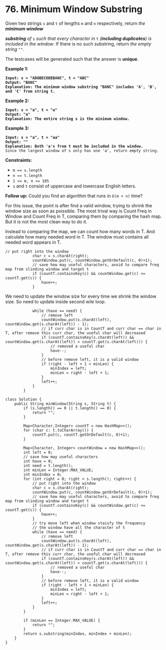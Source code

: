 # 76. Minimum Window Substring

Given two strings `s` and `t` of lengths `m` and `n` respectively, return _the **minimum window**_&#x20;

_**substring** of_ `s` _such that every character in_ `t` _(**including duplicates**) is included in the window_. If there is no such substring, return _the empty string_ `""`.

The testcases will be generated such that the answer is **unique**.

&#x20;

**Example 1:**

<pre><code><strong>Input: s = "ADOBECODEBANC", t = "ABC"
</strong><strong>Output: "BANC"
</strong><strong>Explanation: The minimum window substring "BANC" includes 'A', 'B', and 'C' from string t.
</strong></code></pre>

**Example 2:**

<pre><code><strong>Input: s = "a", t = "a"
</strong><strong>Output: "a"
</strong><strong>Explanation: The entire string s is the minimum window.
</strong></code></pre>

**Example 3:**

<pre><code><strong>Input: s = "a", t = "aa"
</strong><strong>Output: ""
</strong><strong>Explanation: Both 'a's from t must be included in the window.
</strong>Since the largest window of s only has one 'a', return empty string.
</code></pre>

&#x20;

**Constraints:**

* `m == s.length`
* `n == t.length`
* `1 <= m, n <= 105`
* `s` and `t` consist of uppercase and lowercase English letters.

&#x20;

**Follow up:** Could you find an algorithm that runs in `O(m + n)` time?

For this issue, the point is after find a valid window, trying to shrink the window size as soon as poissible. The most trival way is Count Freq in Window and Count Freq in T, comparing them by comparing the hash map. But it is not the most clean way to do it.&#x20;

Instead to comparing the map, we can count how many words in T. And calculate how many needed word in T. The window must contains all needed word appears in T.&#x20;

```
// put right into the window
            char c = s.charAt(right);
            countWindow.put(c, countWindow.getOrDefault(c, 0)+1);
            // save how may useful characters, avoid to compare freq map from slinding window and target t
            if (countT.containsKey(c) && countWindow.get(c) <= countT.get(c)) {
                have++;
            }
```

We need to update the window size for every time we shrink the window size. So need to update inside second wile loop.

```
            while (have == need) {
                // remove left
                countWindow.put(s.charAt(left), countWindow.get(s.charAt(left)) - 1);
                // if curr char is in CountT and curr char == char in T, after remove this curr char, the useful char will decreased
                if (countT.containsKey(s.charAt(left)) && countWindow.get(s.charAt(left)) < countT.get(s.charAt(left))) {
                    // removed a useful char
                    have--;
                } 
                // before remove left, it is a valid window
                if (right - left + 1 < minLen) {
                    minIndex = left;
                    minLen = right - left + 1;
                }     
                left++;      
            }  
        }
```

```
class Solution {
    public String minWindow(String s, String t) {
        if (s.length() == 0 || t.length() == 0) {
            return "";
        }

        Map<Character,Integer> countT = new HashMap<>();
        for (char c: t.toCharArray()) {
            countT.put(c, countT.getOrDefault(c, 0)+1);
        }

        Map<Character, Integer> countWindow = new HashMap<>();
        int left = 0;
        // save how may useful characters
        int have = 0;
        int need = t.length();
        int minLen = Integer.MAX_VALUE;
        int minIndex = 0;
        for (int right = 0; right < s.length(); right++) {
            // put right into the window
            char c = s.charAt(right);
            countWindow.put(c, countWindow.getOrDefault(c, 0)+1);
            // save how may useful characters, avoid to compare freq map from slinding window and target t
            if (countT.containsKey(c) && countWindow.get(c) <= countT.get(c)) {
                have++;
            }
            // try move left when window staisfy the frequency
            // the window have all the character of t
            while (have == need) {
                // remove left
                countWindow.put(s.charAt(left), countWindow.get(s.charAt(left)) - 1);
                // if curr char is in CountT and curr char == char in T, after remove this curr char, the useful char will decreased
                if (countT.containsKey(s.charAt(left)) && countWindow.get(s.charAt(left)) < countT.get(s.charAt(left))) {
                    // removed a useful char
                    have--;
                } 
                // before remove left, it is a valid window
                if (right - left + 1 < minLen) {
                    minIndex = left;
                    minLen = right - left + 1;
                }     
                left++;      
            }  
        }

        if (minLen == Integer.MAX_VALUE) {
            return "";
        }
        return s.substring(minIndex, minIndex + minLen);
    }
}
```
